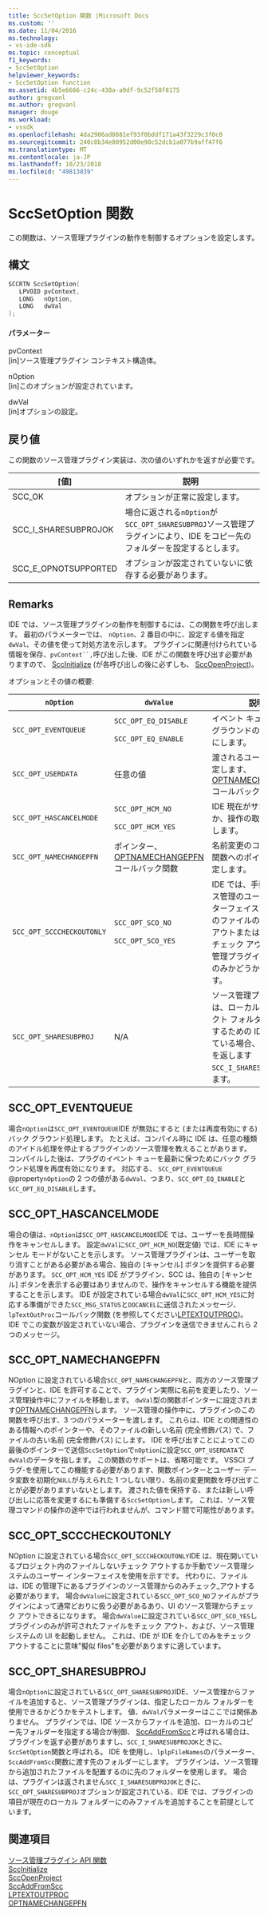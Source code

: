 ```yaml
---
title: SccSetOption 関数 |Microsoft Docs
ms.custom: ''
ms.date: 11/04/2016
ms.technology:
- vs-ide-sdk
ms.topic: conceptual
f1_keywords:
- SccSetOption
helpviewer_keywords:
- SccSetOption function
ms.assetid: 4b5e6666-c24c-438a-a9df-9c52f58f8175
author: gregvanl
ms.author: gregvanl
manager: douge
ms.workload:
- vssdk
ms.openlocfilehash: 4da2906ad0881ef93f0bddf171a43f3229c3f0c0
ms.sourcegitcommit: 240c8b34e80952d00e90c52dcb1a077b9aff47f6
ms.translationtype: MT
ms.contentlocale: ja-JP
ms.lasthandoff: 10/23/2018
ms.locfileid: "49813839"
---
```

# <a name="sccsetoption-function"></a>SccSetOption 関数
この関数は、ソース管理プラグインの動作を制御するオプションを設定します。  
  
## <a name="syntax"></a>構文  
  
```cpp  
SCCRTN SccSetOption(  
   LPVOID pvContext,  
   LONG   nOption,  
   LONG   dwVal  
);  
```  
  
#### <a name="parameters"></a>パラメーター  
 pvContext  
 [in]ソース管理プラグイン コンテキスト構造体。  
  
 nOption  
 [in]このオプションが設定されています。  
  
 dwVal  
 [in]オプションの設定。  
  
## <a name="return-value"></a>戻り値  
 この関数のソース管理プラグイン実装は、次の値のいずれかを返すが必要です。  
  
|[値]|説明|  
|-----------|-----------------|  
|SCC_OK|オプションが正常に設定します。|  
|SCC_I_SHARESUBPROJOK|場合に返される`nOption`が`SCC_OPT_SHARESUBPROJ`ソース管理プラグインにより、IDE をコピー先のフォルダーを設定するとします。|  
|SCC_E_OPNOTSUPPORTED|オプションが設定されていないに依存する必要があります。|  
  
## <a name="remarks"></a>Remarks  
 IDE では、ソース管理プラグインの動作を制御するには、この関数を呼び出します。 最初のパラメーターでは、 `nOption`、2 番目の中に、設定する値を指定`dwVal`、その値を使って対処方法を示します。 プラグインに関連付けられている情報を保存、`pvContext``,`呼び出した後、IDE がこの関数を呼び出す必要がありますので、 [SccInitialize](../extensibility/sccinitialize-function.md) (が各呼び出しの後に必ずしも、 [SccOpenProject](../extensibility/sccopenproject-function.md))。  
  
 オプションとその値の概要:  
  
|`nOption`|`dwValue`|説明|  
|---------------|---------------|-----------------|  
|`SCC_OPT_EVENTQUEUE`|`SCC_OPT_EQ_DISABLE`<br /><br /> `SCC_OPT_EQ_ENABLE`|イベント キュー バック グラウンドの有効/無効にします。|  
|`SCC_OPT_USERDATA`|任意の値|渡されるユーザー値を指定します、 [OPTNAMECHANGEPFN](../extensibility/optnamechangepfn.md)コールバック関数。|  
|`SCC_OPT_HASCANCELMODE`|`SCC_OPT_HCM_NO`<br /><br /> `SCC_OPT_HCM_YES`|IDE 現在がサポートするか、操作の取り消しを示します。|  
|`SCC_OPT_NAMECHANGEPFN`|ポインター、 [OPTNAMECHANGEPFN](../extensibility/optnamechangepfn.md)コールバック関数|名前変更のコールバック関数へのポインターを設定します。|  
|`SCC_OPT_SCCCHECKOUTONLY`|`SCC_OPT_SCO_NO`<br /><br /> `SCC_OPT_SCO_YES`|IDE では、手動で (ソース管理のユーザー インターフェイス) 経由でそのファイルのチェック アウトまたはかどうかがチェック アウト ソース管理プラグインを介してのみかどうかを示します。|  
|`SCC_OPT_SHARESUBPROJ`|N/A|ソース管理プラグインは、ローカルのプロジェクト フォルダーを指定するための IDE を許可している場合、プラグインを返します`SCC_I_SHARESUBPROJOK`します。|  
  
## <a name="sccopteventqueue"></a>SCC_OPT_EVENTQUEUE  
 場合`nOption`は`SCC_OPT_EVENTQUEUE`IDE が無効にすると (または再度有効にする) バック グラウンド処理します。 たとえば、コンパイル時に IDE は、任意の種類のアイドル処理を停止するプラグインのソース管理を教えることがあります。 コンパイルした後は、プラグのイベント キューを最新に保つためにバック グラウンド処理を再度有効になります。 対応する、 `SCC_OPT_EVENTQUEUE` @property`nOption`の 2 つの値がある`dwVal`、つまり、`SCC_OPT_EQ_ENABLE`と`SCC_OPT_EQ_DISABLE`します。  
  
## <a name="sccopthascancelmode"></a>SCC_OPT_HASCANCELMODE  
 場合の値は、`nOption`は`SCC_OPT_HASCANCELMODE`IDE では、ユーザーを長時間操作をキャンセルします。 設定`dwVal`に`SCC_OPT_HCM_NO`(既定値) では、IDE にキャンセル モードがないことを示します。 ソース管理プラグインは、ユーザーを取り消すことがある必要がある場合、独自の [キャンセル] ボタンを提供する必要があります。 `SCC_OPT_HCM_YES` IDE がプラグイン、SCC は、独自の [キャンセル] ボタンを表示する必要はありませんので、操作をキャンセルする機能を提供することを示します。 IDE が設定されている場合`dwVal`に`SCC_OPT_HCM_YES`に対応する準備ができた`SCC_MSG_STATUS`と`DOCANCEL`に送信されたメッセージ、`lpTextOutProc`コールバック関数 (を参照してください[LPTEXTOUTPROC](../extensibility/lptextoutproc.md))。 IDE でこの変数が設定されていない場合、プラグインを送信できませんこれら 2 つのメッセージ。  
  
## <a name="sccoptnamechangepfn"></a>SCC_OPT_NAMECHANGEPFN  
 NOption に設定されている場合`SCC_OPT_NAMECHANGEPFN`と、両方のソース管理プラグインと、IDE を許可することで、プラグイン実際に名前を変更したり、ソース管理操作中にファイルを移動します。 `dwVal`型の関数ポインターに設定されます[OPTNAMECHANGEPFN](../extensibility/optnamechangepfn.md)します。 ソース管理の操作中に、プラグインのこの関数を呼び出す、3 つのパラメーターを渡します。 これらは、IDE との関連性のある情報へのポインターや、そのファイルの新しい名前 (完全修飾パス) で、ファイルの古い名前 (完全修飾パス) にします。 IDE を呼び出すことによってこの最後のポインターで送信`SccSetOption`で`nOption`に設定`SCC_OPT_USERDATA`で`dwVal`のデータを指します。 この関数のサポートは、省略可能です。 VSSCI プラグ-を使用してこの機能する必要があります、関数ポインターとユーザー データ変数を初期化`NULL`が与えられた 1 つしない限り、名前の変更関数を呼び出すことが必要がありますいないとします。 渡された値を保持する、または新しい呼び出しに応答を変更するにも準備する`SccSetOption`します。 これは、ソース管理コマンドの操作の途中では行われませんが、コマンド間で可能性があります。  
  
## <a name="sccoptscccheckoutonly"></a>SCC_OPT_SCCCHECKOUTONLY  
 NOption に設定されている場合`SCC_OPT_SCCCHECKOUTONLY`IDE は、現在開いているプロジェクト内のファイルしないチェック アウトするか手動でソース管理システムのユーザー インターフェイスを使用を示すです。 代わりに、ファイルは、IDE の管理下にあるプラグインのソース管理からのみチェック_アウトする必要があります。 場合`dwValue`に設定されている`SCC_OPT_SCO_NO`ファイルがプラグインによって通常どおりに扱う必要があるあり、UI のソース管理からチェック アウトできるになります。 場合`dwValue`に設定されている`SCC_OPT_SCO_YES`しプラグインのみが許可されたファイルをチェック アウト、および、ソース管理システムの UI を起動しません。 これは、IDE が IDE を介してのみをチェック アウトすることに意味"擬似 files"を必要がありますに適しています。  
  
## <a name="sccoptsharesubproj"></a>SCC_OPT_SHARESUBPROJ  
 場合`nOption`に設定されている`SCC_OPT_SHARESUBPROJ`IDE、ソース管理からファイルを追加すると、ソース管理プラグインは、指定したローカル フォルダーを使用できるかどうかをテストします。 値、`dwVal`パラメーターはここでは関係ありません。 プラグインでは、IDE ソースからファイルを追加、ローカルのコピー先フォルダーを指定する場合が制御、 [SccAddFromScc](../extensibility/sccaddfromscc-function.md)と呼ばれる場合は、プラグインを返す必要がありますし、`SCC_I_SHARESUBPROJOK`ときに、`SccSetOption`関数と呼ばれる。 IDE を使用し、`lplpFileNames`のパラメーター、`SccAddFromScc`関数に渡す先のフォルダーにします。 プラグインは、ソース管理から追加されたファイルを配置するのに先のフォルダーを使用します。 場合は、プラグインは返されません`SCC_I_SHARESUBPROJOK`ときに、`SCC_OPT_SHARESUBPROJ`オプションが設定されている、IDE では、プラグインの項目が現在のローカル フォルダーにのみファイルを追加することを前提としています。  
  
## <a name="see-also"></a>関連項目  
 [ソース管理プラグイン API 関数](../extensibility/source-control-plug-in-api-functions.md)   
 [SccInitialize](../extensibility/sccinitialize-function.md)   
 [SccOpenProject](../extensibility/sccopenproject-function.md)   
 [SccAddFromScc](../extensibility/sccaddfromscc-function.md)   
 [LPTEXTOUTPROC](../extensibility/lptextoutproc.md)   
 [OPTNAMECHANGEPFN](../extensibility/optnamechangepfn.md)
